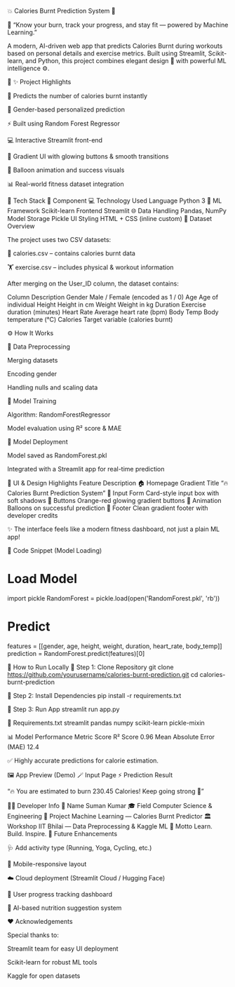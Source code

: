 💥 Calories Burnt Prediction System 💪

🧠 “Know your burn, track your progress, and stay fit — powered by Machine Learning.”

A modern, AI-driven web app that predicts Calories Burnt during workouts based on personal details and exercise metrics.
Built using Streamlit, Scikit-learn, and Python, this project combines elegant design 🎨 with powerful ML intelligence ⚙️.

🌈 ✨ Project Highlights

🎯 Predicts the number of calories burnt instantly

🧍 Gender-based personalized prediction

⚡ Built using Random Forest Regressor

💻 Interactive Streamlit front-end

🎨 Gradient UI with glowing buttons & smooth transitions

🎈 Balloon animation and success visuals

📊 Real-world fitness dataset integration

🧠 Tech Stack
🧩 Component	💻 Technology Used
Language	Python 3 🐍
ML Framework	Scikit-learn
Frontend	Streamlit 🌐
Data Handling	Pandas, NumPy
Model Storage	Pickle
UI Styling	HTML + CSS (inline custom)
📂 Dataset Overview

The project uses two CSV datasets:

🧾 calories.csv – contains calories burnt data

🏋️ exercise.csv – includes physical & workout information

After merging on the User_ID column, the dataset contains:

Column	Description
Gender	Male / Female (encoded as 1 / 0)
Age	Age of individual
Height	Height in cm
Weight	Weight in kg
Duration	Exercise duration (minutes)
Heart Rate	Average heart rate (bpm)
Body Temp	Body temperature (°C)
Calories	Target variable (calories burnt)



⚙️ How It Works

🧹 Data Preprocessing

Merging datasets

Encoding gender

Handling nulls and scaling data


🧮 Model Training

Algorithm: RandomForestRegressor

Model evaluation using R² score & MAE

💾 Model Deployment

Model saved as RandomForest.pkl

Integrated with a Streamlit app for real-time prediction


🎨 UI & Design Highlights
Feature	Description
🏠 Homepage	Gradient Title “🔥 Calories Burnt Prediction System”
🧾 Input Form	Card-style input box with soft shadows
🎨 Buttons	Orange-red glowing gradient buttons
🎈 Animation	Balloons on successful prediction
💬 Footer	Clean gradient footer with developer credits

✨ The interface feels like a modern fitness dashboard, not just a plain ML app!

🧩 Code Snippet (Model Loading)
# Load Model
import pickle
RandomForest = pickle.load(open('RandomForest.pkl', 'rb'))

# Predict
features = [[gender, age, height, weight, duration, heart_rate, body_temp]]
prediction = RandomForest.predict(features)[0]

🚀 How to Run Locally
🧰 Step 1: Clone Repository
git clone https://github.com/yourusername/calories-burnt-prediction.git
cd calories-burnt-prediction

🧱 Step 2: Install Dependencies
pip install -r requirements.txt

🧠 Step 3: Run App
streamlit run app.py

🧾 Requirements.txt
streamlit
pandas
numpy
scikit-learn
pickle-mixin

📊 Model Performance
Metric	Score
R² Score	0.96
Mean Absolute Error (MAE)	12.4

✅ Highly accurate predictions for calorie estimation.

🖼️ App Preview (Demo)
🪄 Input Page	⚡ Prediction Result

	

“🔥 You are estimated to burn 230.45 Calories! Keep going strong 💪”

👨‍💻 Developer Info
🧑 Name	Suman Kumar
🎓 Field	Computer Science & Engineering
💼 Project	Machine Learning — Calories Burnt Predictor
🏛️ Workshop	IIT Bhilai — Data Preprocessing & Kaggle ML
💬 Motto	Learn. Build. Inspire.
🌱 Future Enhancements

🩺 Add activity type (Running, Yoga, Cycling, etc.)

📱 Mobile-responsive layout

☁️ Cloud deployment (Streamlit Cloud / Hugging Face)

🧾 User progress tracking dashboard

🧬 AI-based nutrition suggestion system

❤️ Acknowledgements

Special thanks to:

Streamlit team for easy UI deployment

Scikit-learn for robust ML tools

Kaggle for open datasets

